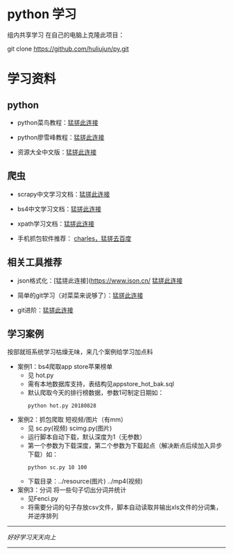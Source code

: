 # python 学习
组内共享学习
在自己的电脑上克隆此项目：

git clone https://github.com/huliujun/py.git
# 学习资料
## python
* python菜鸟教程：[猛搓此连接](http://www.runoob.com/python/python-tutorial.html)

* python廖雪峰教程：[猛搓此连接](https://www.liaoxuefeng.com/wiki/001374738125095c955c1e6d8bb493182103fac9270762a000
)
* 资源大全中文版：[猛搓此连接](https://github.com/jobbole/awesome-python-cn)
## 爬虫
* scrapy中文学习文档：[猛搓此连接](https://scrapy-chs.readthedocs.io/zh_CN/0.24/intro/tutorial.html)

* bs4中文学习文档：[猛搓此连接](https://www.crummy.com/software/BeautifulSoup/bs4/doc/index.zh.html#id4)

* xpath学习文档：[猛搓此连接](http://www.runoob.com/xpath/xpath-tutorial.html)

* 手机抓包软件推荐： [charles，猛搓去百度](https://www.baidu.com/s?ie=utf-8&wd=charles%E4%BD%BF%E7%94%A8%E6%96%B9%E6%B3%95)

## 相关工具推荐
* json格式化：[猛搓此连接](https://www.json.cn/
   [猛搓此连接](http://www.bejson.com/)
   
* 简单的git学习（对菜菜来说够了）：[猛搓此连接](http://www.bootcss.com/p/git-guide/)
* git进阶：[猛搓此连接](https://git-scm.com/docs)

## 学习案例
   按部就班系统学习枯燥无味，来几个案例给学习加点料
   * 案例1：bs4爬取app store苹果榜单
        * 见 hot.py
        * 需有本地数据库支持，表结构见appstore_hot_bak.sql
        * 默认爬取今天的排行榜数据，参数1可制定日期如：
            ```
            python hot.py 20180828
            ```
   * 案例2：抓包爬取  短视频/图片（有mm）
        * 见 sc.py(视频) scimg.py(图片)
        * 运行脚本自动下载，默认深度为1（无参数）
        * 第一个参数为下载深度，第二个参数为下载起点（解决断点后续加入异步下载）如：
            ```
            python sc.py 10 100
            ```
        * 下载目录：../resource(图片) ../mp4(视频)
   * 案例3：分词 将一些句子切出分词并统计
        * 见Fenci.py
        * 将需要分词的句子存放csv文件，脚本自动读取并输出xls文件的分词集，并逆序排列

***
*好好学习天天向上*
***  